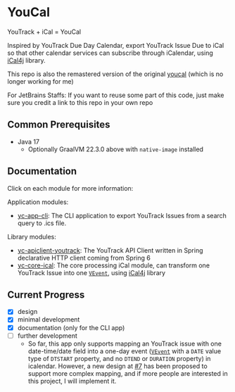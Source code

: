 # YouCal

YouTrack + iCal = YouCal

Inspired by YouTrack Due Day Calendar, export YouTrack Issue Due to iCal so that other calendar services can subscribe
through iCalendar, using [iCal4j](https://github.com/ical4j/ical4j) library.

This repo is also the remastered version of the original [youcal](https://github.com/sshipway/youcal) (which is no
longer working for me)

For JetBrains Staffs: If you want to reuse some part of this code, just make sure you credit a link to this repo in your
own repo

## Common Prerequisites

- Java 17
    - Optionally GraalVM 22.3.0 above with `native-image` installed

## Documentation

Click on each module for more information:

Application modules:

- [yc-app-cli](yc-app-cli/README.md): The CLI application to export YouTrack Issues from a search query to .ics file.

Library modules:

- [yc-apiclient-youtrack](yc-apiclient-youtrack): The YouTrack API Client written in Spring declarative HTTP client
  coming from Spring 6
- [yc-core-ical](yc-core-ical): The core processing iCal module, can transform one YouTrack Issue into
  one [`VEvent`](https://icalendar.org/iCalendar-RFC-5545/3-6-1-event-component.html),
  using [iCal4j](https://github.com/ical4j/ical4j) library

## Current Progress

- [x] design
- [x] minimal development
- [x] documentation (only for the CLI app)
- [ ] further development
    - So far, this app only supports mapping an YouTrack issue with one date-time/date field into a one-day
      event ([`VEvent`](https://icalendar.org/iCalendar-RFC-5545/3-6-1-event-component.html) with a `DATE` value type
      of `DTSTART` property, and no `DTEND` or `DURATION` property) in icalendar.
      However, a new design at [#7](https://github.com/CXwudi/youcal/issues/7) has been proposed to support more complex mapping,
      and if more people are interested in this project, I will implement it.
